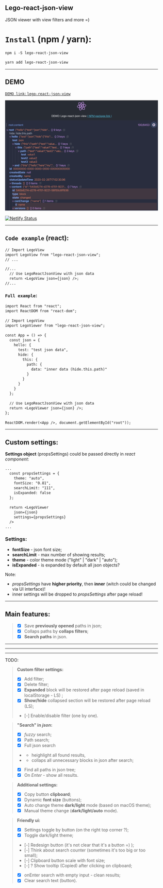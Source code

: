## **Lego-react-json-view**

JSON viewer with view filters and more =)

# `Install` (npm / yarn):

```md
npm i -S lego-react-json-view
```
```md
yarn add lego-react-json-view
```
---

## DEMO

[`DEMO link`: `lego-react-json-view`](https://lego-react-json-view.netlify.com/)


![alt text](./docs/demo.png)

[![Netlify Status](https://api.netlify.com/api/v1/badges/b5175a17-1103-4b65-94c1-b037668fa868/deploy-status)](https://app.netlify.com/sites/lego-react-json-view/deploys)

---

## `Code example` (react):

```tsx
// Import LegoView
import LegoView from "lego-react-json-view";
// ...
```
```tsx
//...
  // Use LegoReactJsonView with json data
  return <LegoView json={json} />;
//...
```

### `Full example`:
```tsx
import React from "react";
import ReactDOM from "react-dom";

// Import LegoView
import LegoViewer from "lego-react-json-view";

const App = () => {
  const json = {
    hello: {
      test: "test json data",
      hide: {
        this: {
          path: {
            data: "inner data (hide.this.path)"
          }
        }
      }
    }
  };

  // Use LegoReactJsonView with json data
  return <LegoViewer json={json} />;
};

ReactDOM.render(<App />, document.getElementById("root"));
```

---

## Custom settings:

**Settings object** (propsSettings) could be passed directly in *react component*:
```tsx
...
  const propsSettings = {
    theme: "auto",
    fontSize: "0.81",
    searchLimit: "111",
    isExpanded: false
  };

  return <LegoViewer
    json={json}
    settings={propsSettings}
  />
...
```

### Settings:
* **fontSize** - json font size;
* **searchLimit** - max number of showing results;
* **theme** - color theme mode ("light" | "dark" | "auto");
* **isExpanded** - is expanded by default all json objects?

Note:
* *propsSettings* have **higher priority**, then **inner** (witch could be changed via UI interface)!
* inner settings will be dropped to *propsSettings* after page reload!

---
## **Main features:**
> - [x] Save **previously opened** paths in json;
> - [x] Collaps paths by **collaps filters**;
> - [x] **Search paths** in json.

---
---
---

TODO:
> **Custom filter settings:**
>
> - [x] Add filter;
> - [x] Delete filter;
> - [x] **Expanded** block will be restored after page reload (saved in localStorage - LS) ;
> - [x] **Show/hide** collapsed section will be restored after page reload (LS);
> - [-] Enable/disable filter (one by one).

> **"Search" in _json_:**
>
> - [x] _fuzzy_ search;
> - [x] Path search;
> - [x] Full json search
> - - heighlight all found results,
> - - collaps all unnecessary blocks in json after search;
> - [x] Find all paths in json tree;
> - [x] On _Enter_ - show all results.

> **Additional settings:**
>
> - [x] Copy button **clipboard**;
> - [x] Dynamic **font size** (buttons);
> - [x] Auto change theme **dark/light** mode (based on macOS theme);
> - [x] Manual theme change (**dark/light/auto** mode).

> **Friendly ui:**
>
> - [x] Settings toggle by button (on the right top corner ?);
> - [x] Toggle dark/light theme;
> - [-] Redesign button (it's not clear that it's a button =) );
> - [-] Think about search counter (sometimes it's too big or too small);
> - [-] Clipboard button scale with font size;
> - [-] ? Show tooltip (Copied) after clicking on clipboard;
> - [x] onEnter search with empty input - clean results;
> - [x] Clear search text (button).
